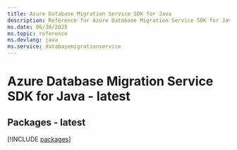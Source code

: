 ```yaml
---
title: Azure Database Migration Service SDK for Java
description: Reference for Azure Database Migration Service SDK for Java
ms.date: 06/30/2025
ms.topic: reference
ms.devlang: java
ms.service: databasemigrationservice
---
```

# Azure Database Migration Service SDK for Java - latest
## Packages - latest
[!INCLUDE [packages](database-migration-service-index.md)]